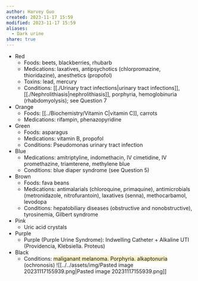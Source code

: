 ```yaml
---
author: Harvey Guo
created: 2023-11-17 15:59
modified: 2023-11-17 15:59
aliases:
  - Dark urine
share: true
---
```


- Red 
	- Foods: beets, blackberries, rhubarb 
	- Medications: laxatives, antipsychotics (chlorpromazine, thioridazine), anesthetics (propofol) 
	- Toxins: lead, mercury 
	- Conditions: [[./Urinary tract infections|urinary tract infections]], [[./Nephrolithiasis|nephrolithiasis]], porphyria, hemoglobinuria (rhabdomyolysis); see Question 7 
- Orange 
	- Foods: [[../Biochemistry/Vitamin C|vitamin C]], carrots 
	- Medications: rifampin, phenazopyridine 
- Green 
	- Foods: asparagus 
	- Medications: vitamin B, propofol 
	- Conditions: Pseudomonas urinary tract infection 
- Blue 
	- Medications: amitriptyline, indomethacin, IV cimetidine, IV promethazine, triamterene, methylene blue 
	- Conditions: blue diaper syndrome (see Question 5) 
- Brown 
	- Foods: fava beans 
	- Medications: antimalarials (chloroquine, primaquine), antimicrobials (metronidazole, nitrofurantoin), laxatives (senna), methocarbamol, levodopa 
	- Conditions: hepatobiliary diseases (obstructive and nonobstructive), tyrosinemia, Gilbert syndrome 
- Pink 
	- Uric acid crystals 
- Purple
	- Purple (Purple Urine Syndrome): Indwelling Catheter + Alkaline UTI (Providencia, Klebsiella. Proteus)
- Black 
	- Conditions: <span style="background:rgba(240, 200, 0, 0.2)">maliganant melanoma. Porphyria. alkaptonuria</span> (ochronosis) 
![[../../assets/img/Pasted image 20231117155939.png|Pasted image 20231117155939.png]]

